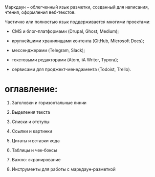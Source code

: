 Маркдаун – облегченный язык разметки, созданный для написания, чтения, оформления веб-текстов.

Частично или полностью язык поддерживается многими проектами:

* CMS и блог-платформами (Drupal, Ghost, Medium);

* крупнейшими хранилищами контента (GitHub, Microsoft Docs);

* мессенджерами (Telegram, Slack);

* текстовыми редакторами (Atom, iA Writer, Typora);

* сервисами для проджект-менеджмента (Todoist, Trello).

# оглавление:

1. Заголовки и горизонтальные линии

2. Выделения текста

3. Списки и отступы

4. Ссылки и картинки

5. Цитаты и вставки кода

6. Таблицы и чек-боксы

7. Важно: экранирование

8. Инструменты для работы с маркдаун-разметкой

